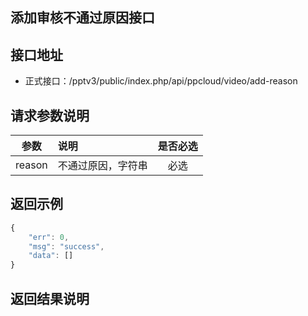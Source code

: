 添加审核不通过原因接口
----------

接口地址
----------
  * 正式接口：/pptv3/public/index.php/api/ppcloud/video/add-reason

请求参数说明
----------
|  参数         |说明          |是否必选|
| ------------- |:-------------|:-----:|
| reason      | 不通过原因，字符串 |必选    |
返回示例
----------
```javascript
{
    "err": 0,
    "msg": "success",
    "data": []
}
```

返回结果说明
----------
```javascript

```